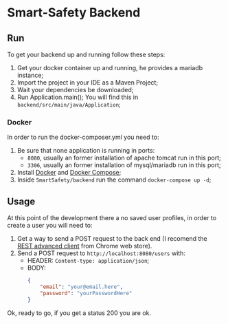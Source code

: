 # Smart-Safety Backend

## Run
To get your backend up and running follow these steps:
1. Get your docker container up and running, he provides a mariadb instance;
2. Import the project in your IDE as a Maven Project;
3. Wait your dependencies be downloaded;
4. Run Application.main(); You will find this in `backend/src/main/java/Application`;

### Docker
In order to run the docker-composer.yml you need to:
1. Be sure that none application is running in ports:
    - `8080`, usually an former installation of apache tomcat run in this port;
    - `3306`, usually an former installation of mysql/mariadb run in this port;
2. Install [Docker](https://docs.docker.com/engine/installation/) and [Docker Compose](https://docs.docker.com/compose/install/);
3. Inside `SmartSafety/backend` run the command `docker-compose up -d`;

## Usage
At this point of the development there a no saved user profiles, in order to create a user you will need to:
1. Get a way to send a POST request to the back end (I recomend the [REST advanced client](https://chrome.google.com/webstore/detail/advanced-rest-client/hgmloofddffdnphfgcellkdfbfbjeloo) from Chrome web store).
2. Send a POST request to `http://localhost:8080/users` with:
    - HEADER: `Content-type: application/json`;
    - BODY:
        ```json
        {
            "email": "your@email.here",
            "password": "yourPasswordHere"
        }
        ```
Ok, ready to go, if you get a status 200 you are ok.
